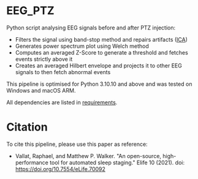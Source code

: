 # EEG_PTZ

Python script analysing EEG signals before and after PTZ injection:
 - Filters the signal using band-stop method and repairs artifacts ([ICA](https://mne.tools/stable/auto_tutorials/preprocessing/40_artifact_correction_ica.html))
 - Generates power spectrum plot using Welch method
 - Computes an averaged Z-Score to generate a threshold and fetches events strictly above it
 - Creates an averaged Hilbert envelope and projects it to other EEG signals to then fetch abnormal events

This pipeline is optimised for Python 3.10.10 and above and was tested on Windows and macOS ARM.

All dependencies are listed in [requirements](requirements.txt).

# Citation

To cite this pipeline, please use this paper as reference:

 - Vallat, Raphael, and Matthew P. Walker. "An open-source, high-performance tool for automated sleep staging." Elife 10 (2021). doi: https://doi.org/10.7554/eLife.70092
